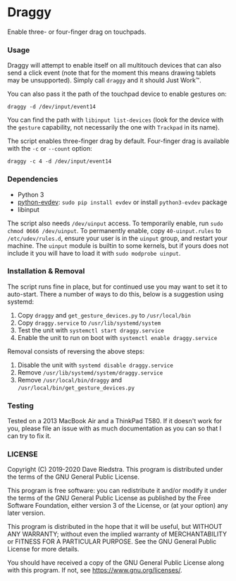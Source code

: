 Draggy
====

Enable three- or four-finger drag on touchpads.

### Usage

Draggy will attempt to enable itself on all multitouch devices that can also send a click event (note that for the moment this means drawing tablets may be unsupported). Simply call `draggy` and it should Just Work™.

You can also pass it the path of the touchpad device to enable gestures on:

`draggy -d /dev/input/event14`

You can find the path with `libinput list-devices` (look for the device with the `gesture` capability, not necessarily the one with `Trackpad` in its name).

The script enables three-finger drag by default. Four-finger drag is available with the `-c` or `--count` option:

`draggy -c 4 -d /dev/input/event14`

### Dependencies

* Python 3
* [python-evdev](https://python-evdev.readthedocs.io/en/latest/): `sudo pip install evdev` or install `python3-evdev` package
* libinput

The script also needs `/dev/uinput` access. To temporarily enable, run `sudo chmod 0666 /dev/uinput`. To permanently enable, copy `40-uinput.rules` to `/etc/udev/rules.d`, ensure your user is in the `uinput` group, and restart your machine. The `uinput` module is builtin to some kernels, but if yours does not include it you will have to load it with `sudo modprobe uinput`.

### Installation & Removal

The script runs fine in place, but for continued use you may want to set it to auto-start. There a number of ways to do this, below is a suggestion using systemd:

1. Copy `draggy` and `get_gesture_devices.py` to `/usr/local/bin`
2. Copy `draggy.service` to `/usr/lib/systemd/system`
3. Test the unit with `systemctl start draggy.service`
4. Enable the unit to run on boot with `systemctl enable draggy.service`

Removal consists of reversing the above steps:

1. Disable the unit with `systemd disable draggy.service`
2. Remove `/usr/lib/systemd/system/draggy.service`
3. Remove `/usr/local/bin/draggy` and `/usr/local/bin/get_gesture_devices.py`

### Testing

Tested on a 2013 MacBook Air and a ThinkPad T580. If it doesn't work for you, please file an issue with as much documentation as you can so that I can try to fix it.

### LICENSE

Copyright (C) 2019-2020 Dave Riedstra. This program is distributed under the terms of the GNU General Public License.

This program is free software: you can redistribute it and/or modify it under the terms of the GNU General Public License as published by the Free Software Foundation, either version 3 of the License, or (at your option) any later version.

This program is distributed in the hope that it will be useful, but WITHOUT ANY WARRANTY; without even the implied warranty of MERCHANTABILITY or FITNESS FOR A PARTICULAR PURPOSE.  See the GNU General Public License for more details.

You should have received a copy of the GNU General Public License along with this program.  If not, see <https://www.gnu.org/licenses/>.
